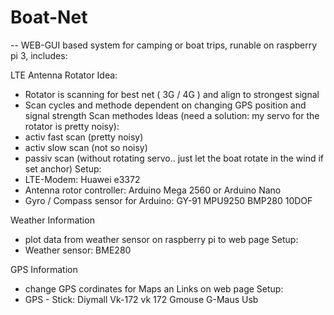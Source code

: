 # Boat-Net
--
WEB-GUI based system for camping or boat trips, runable on raspberry pi 3, includes:

LTE Antenna Rotator
Idea:
- Rotator is scanning for best net ( 3G / 4G ) and align to strongest signal
- Scan cycles and methode dependent on changing GPS position and signal strength
Scan methodes Ideas (need a solution: my servo for the rotator is pretty noisy):
- activ fast scan (pretty noisy)
- activ slow scan (not so noisy)
- passiv scan (without rotating servo.. just let the boat rotate in the wind if set anchor)
Setup:
- LTE-Modem: Huawei e3372
- Antenna rotor controller: Arduino Mega 2560 or Arduino Nano
- Gyro / Compass sensor for Arduino: GY-91 MPU9250 BMP280 10DOF

Weather Information
- plot data from weather sensor on raspberry pi to web page
Setup:
- Weather sensor: BME280

GPS Information
- change GPS cordinates for Maps an Links on web page
Setup:
- GPS - Stick: Diymall Vk-172 vk 172 Gmouse G-Maus Usb
